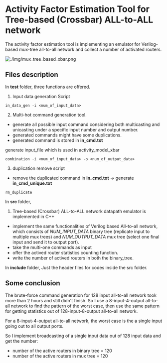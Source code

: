 # Activity Factor Estimation Tool for Tree-based (Crossbar) ALL-to-ALL network

The activity factor estimation tool is implementing an emulator for Verilog-based mux-tree all-to-all network and collect a number of activated routers.

![./img/mux_tree_based_xbar.png](mux_tree_based_xbar.png)

## Files description

In **test** folder, three functions are offered.
1. Input data generation Script
```
in_data_gen -i <num_of_input_data> 
```

2. Multi-hot command generation tool.
- generate all possible input command considering both multicasting and unicasting under a 
specific input number and output number. 
- generated commands might have some duplications. 
- generated command is stored in **in_cmd.txt**

generate input_file which is used in activity_model_xbar
```
combination -i <num_of_input_data> -o <num_of_output_data> 
```

3. duplication remove script
- remove the duplicated command in **in_cmd.txt** -> generate **in_cmd_unique.txt**
```
rm_duplicate 
```

In **src** folder, 
1. Tree-based (Crossbar) ALL-to-ALL network datapath emulator is implemented in C++
- implement the same functionalities of Verilog based All-to-all network, which consists of *NUM_INPUT_DATA* binary tree (replicate input to multiple mux trees) and *NUM_OUTPUT_DATA* mux tree (select one final input and send it to output port). 
- take the multi-one commands as input
- offer the actived router statistics counting function.
- write the number of actived routers in both the binary_tree.

In **include** folder,
Just the header files for codes inside the src folder.


## Some conclusion
The brute-force command generation for 128 input all-to-all network took more than 2 hours and still didn't finish. So I use a 8-input-4-output all-to-all network to find the pattern of the worst case, then use the same pattern for getting statistics out of 128-input-8-output all-to-all network.

For a 8-input-4-output all-to-all network, the worst case is the a single input going out to all output ports. 

So I implement broadcasting of a single input data out of 128 input data and get the number:
- number of the active routers in binary tree = 120 
- number of the active routers in mux tree = 120